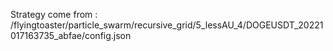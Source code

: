 Strategy come from : /flyingtoaster/particle_swarm/recursive_grid/5_lessAU_4/DOGEUSDT_20221017163735_abfae/config.json
